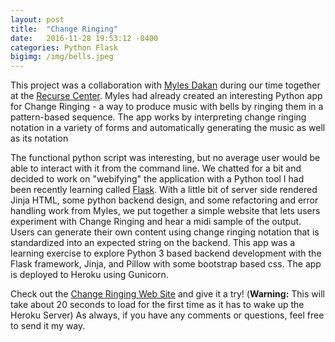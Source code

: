 ```yaml
---
layout: post
title:  "Change Ringing"
date:   2016-11-28 19:53:12 -0400
categories: Python Flask
bigimg: /img/bells.jpeg
---
```

This project was a collaboration with [Myles Dakan][myles] during our time together at the [Recurse Center][recurse]. Myles had already created an interesting Python app for Change Ringing - a way to produce music with bells by ringing them in a pattern-based sequence. The app works by interpreting change ringing notation in a variety of forms and automatically generating the music as well as its notation


The functional python script was interesting, but no average user would be able to interact with it from the command line. We chatted for a bit and decided to work on "webifying" the application with a Python tool I had been recently learning called [Flask][flask]. With a little bit of server side rendered Jinja HTML, some python backend design, and some refactoring and error handling work from Myles, we put together a simple website that lets users experiment with Change Ringing and hear a midi sample of the output. Users can generate their own content using change ringing notation that is standardized into an expected string on the backend. This app was a learning exercise to explore Python 3 based backend development with the Flask framework, Jinja, and Pillow with some bootstrap based css. The app is deployed to Heroku using Gunicorn.


Check out the [Change Ringing Web Site][change-ringing] and give it a try! (**Warning:** This will take about 20 seconds to load for the first time as it has to wake up the Heroku Server) As always, if you have any comments or questions, feel free to send it my way.

[change-ringing]: https://change-ringing.herokuapp.com/
[myles]: https://github.com/mylesdakan
[recurse]: https://www.recurse.com/
[flask]: http://flask.pocoo.org/
